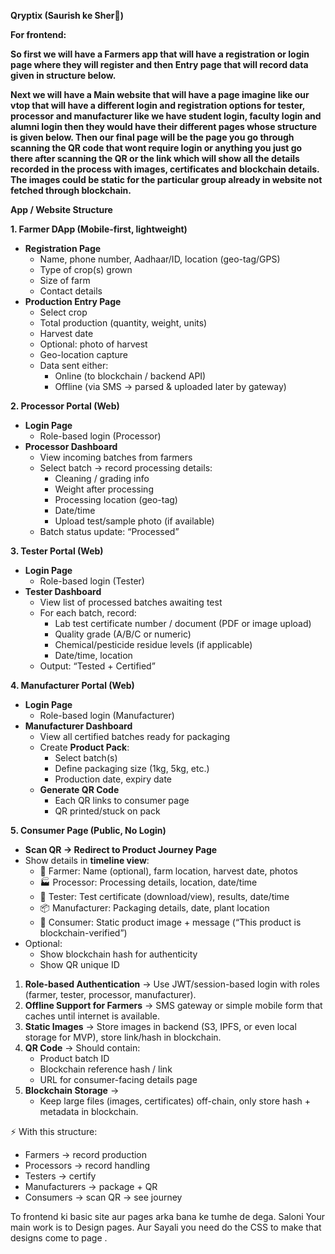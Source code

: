 **Qryptix (Saurish ke Sher🦁)**

**For frontend:**

**So first we will have a Farmers app that will have a registration or login page where they will register and then Entry page that will record data given in structure below.**

**Next we will have a Main website that will have a page imagine like our vtop that will have a different login and registration options for tester, processor and manufacturer like we have student login, faculty login and alumni login then they would have their different pages whose structure is given below. Then our final page will be the page you go through scanning the QR code that wont require login or anything you just go there after scanning the QR or the link which will show all the details recorded in the process with images, certificates and blockchain details. The images could be static for the particular group already in website not fetched through blockchain.**

**App / Website Structure**

**1\. Farmer DApp (Mobile-first, lightweight)**

- **Registration Page**
  - Name, phone number, Aadhaar/ID, location (geo-tag/GPS)
  - Type of crop(s) grown
  - Size of farm
  - Contact details
- **Production Entry Page**
  - Select crop
  - Total production (quantity, weight, units)
  - Harvest date
  - Optional: photo of harvest
  - Geo-location capture
  - Data sent either:
    - Online (to blockchain / backend API)
    - Offline (via SMS → parsed & uploaded later by gateway)

**2\. Processor Portal (Web)**

- **Login Page**
  - Role-based login (Processor)
- **Processor Dashboard**
  - View incoming batches from farmers
  - Select batch → record processing details:
    - Cleaning / grading info
    - Weight after processing
    - Processing location (geo-tag)
    - Date/time
    - Upload test/sample photo (if available)
  - Batch status update: “Processed”

**3\. Tester Portal (Web)**

- **Login Page**
  - Role-based login (Tester)
- **Tester Dashboard**
  - View list of processed batches awaiting test
  - For each batch, record:
    - Lab test certificate number / document (PDF or image upload)
    - Quality grade (A/B/C or numeric)
    - Chemical/pesticide residue levels (if applicable)
    - Date/time, location
  - Output: “Tested + Certified”

**4\. Manufacturer Portal (Web)**

- **Login Page**
  - Role-based login (Manufacturer)
- **Manufacturer Dashboard**
  - View all certified batches ready for packaging
  - Create **Product Pack**:
    - Select batch(s)
    - Define packaging size (1kg, 5kg, etc.)
    - Production date, expiry date
  - **Generate QR Code**
    - Each QR links to consumer page
    - QR printed/stuck on pack

**5\. Consumer Page (Public, No Login)**

- **Scan QR → Redirect to Product Journey Page**
- Show details in **timeline view**:
  - 🌱 Farmer: Name (optional), farm location, harvest date, photos
  - 🏭 Processor: Processing details, location, date/time
  - 🧪 Tester: Test certificate (download/view), results, date/time
  - 📦 Manufacturer: Packaging details, date, plant location
  - 🛒 Consumer: Static product image + message (“This product is blockchain-verified”)
- Optional:
  - Show blockchain hash for authenticity
  - Show QR unique ID

1. **Role-based Authentication** → Use JWT/session-based login with roles (farmer, tester, processor, manufacturer).
2. **Offline Support for Farmers** → SMS gateway or simple mobile form that caches until internet is available.
3. **Static Images** → Store images in backend (S3, IPFS, or even local storage for MVP), store link/hash in blockchain.
4. **QR Code** → Should contain:
    - Product batch ID
    - Blockchain reference hash / link
    - URL for consumer-facing details page
5. **Blockchain Storage** →
    - Keep large files (images, certificates) off-chain, only store hash + metadata in blockchain.

⚡️ With this structure:

- Farmers → record production
- Processors → record handling
- Testers → certify
- Manufacturers → package + QR
- Consumers → scan QR → see journey

To frontend ki basic site aur pages arka bana ke tumhe de dega. Saloni Your main work is to Design pages. Aur Sayali you need do the CSS to make that designs come to page .

